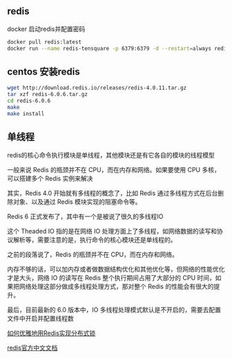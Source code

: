 ## redis

docker	启动redis并配置密码

```bash
docker pull redis:latest
docker run --name redis-tensquare -p 6379:6379 -d --restart=always redis:latest redis-server --appendonly yes --requirepass "sUlnkfBOQ3MglYN1"

```



## centos 安装redis

```bash
wget http://download.redis.io/releases/redis-4.0.11.tar.gz
tar xzf redis-6.0.6.tar.gz
cd redis-6.0.6
make
make install
```





## 单线程

redis的核心命令执行模块是单线程，其他模块还是有它各自的模块的线程模型

一般来说 Redis 的瓶颈并不在 CPU，而在内存和网络。如果要使用 CPU 多核，可以搭建多个 Redis 实例来解决

其实，Redis 4.0 开始就有多线程的概念了，比如 Redis 通过多线程方式在后台删除对象、以及通过 Redis 模块实现的阻塞命令等。

 Redis 6 正式发布了，其中有一个是被说了很久的多线程IO

这个 Theaded IO 指的是在网络 IO 处理方面上了多线程，如网络数据的读写和协议解析等，需要注意的是，执行命令的核心模块还是单线程的。

之前的段落说了，Redis 的瓶颈并不在 CPU，而在内存和网络。

内存不够的话，可以加内存或者做数据结构优化和其他优化等，但网络的性能优化才是大头，网络 IO 的读写在 Redis 整个执行期间占用了大部分的 CPU 时间，如果把网络处理这部分做成多线程处理方式，那对整个 Redis 的性能会有很大的提升。

最后，目前最新的 6.0 版本中，IO 多线程处理模式默认是不开启的，需要去配置文件中开启并配置线程数





[如何优雅地用Redis实现分布式锁](https://baijiahao.baidu.com/s?id=1623086259657780069&wfr=spider&for=pc)

[redis官方中文文档](http://www.redis.cn/topics/distlock.html)

